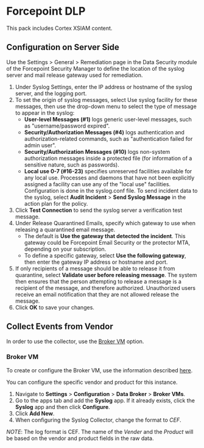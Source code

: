 # Forcepoint DLP

This pack includes Cortex XSIAM content.


## Configuration on Server Side

Use the Settings > General > Remediation page in the Data Security module of the Forcepoint Security Manager to define the location of the syslog server and mail release gateway used for remediation.

1. Under Syslog Settings, enter the IP address or hostname of the syslog server, and the logging port. 
2. To set the origin of syslog messages, select Use syslog facility for these messages, then use the drop-down menu to select the type of message to appear in the syslog:
   * **User-level Messages (#1)** logs generic user-level messages, such as "username/password expired".
   * **Security/Authorization Messages (#4)** logs authentication and authorization-related commands, such as "authentication failed for admin user".
   * **Security/Authorization Messages (#10)** logs non-system authorization messages inside a protected file (for information of a sensitive nature, such as passwords).
   * **Local use 0-7 (#16-23)** specifies unreserved facilities available for any local use. Processes and daemons that have not been explicitly assigned a facility can use any of the "local use" facilities. Configuration is done in the syslog.conf file.
   To send incident data to the syslog, select **Audit Incident** > **Send Syslog Message** in the action plan for the policy.
3. Click **Test Connection** to send the syslog server a verification test message.
4. Under Release Quarantined Emails, specify which gateway to use when releasing a quarantined email message.
   * The default is **Use the gateway that detected the incident**. This gateway could be Forcepoint Email Security or the protector MTA, depending on your subscription.
   * To define a specific gateway, select **Use the following gateway**, then enter the gateway IP address or hostname and port.
5. If only recipients of a message should be able to release it from quarantine, select **Validate user before releasing message**.
The system then ensures that the person attempting to release a message is a recipient of the message, and therefore authorized. Unauthorized users receive an email notification that they are not allowed release the message.
6. Click **OK** to save your changes.

## Collect Events from Vendor

In order to use the collector, use the [Broker VM](#broker-vm) option.


### Broker VM

To create or configure the Broker VM, use the information described [here](https://docs-cortex.paloaltonetworks.com/r/Cortex-XDR/Cortex-XDR-Pro-Administrator-Guide/Configure-the-Broker-VM).

You can configure the specific vendor and product for this instance.

1. Navigate to **Settings** > **Configuration** > **Data Broker** > **Broker VMs**. 
2. Go to the apps tab and add the **Syslog** app. If it already exists, click the **Syslog** app and then click **Configure**.
3. Click **Add New**.
4. When configuring the Syslog Collector, change the format to *CEF*.

*NOTE*: The log format is CEF. The name of the *Vender* and the *Product* will be based on the vendor and product fields in the raw data.  